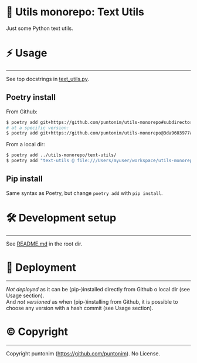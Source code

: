 **📝 Utils monorepo: Text Utils**
=================================

Just some Python text utils.


⚡ Usage
=======

---

See top docstrings in [text_utils.py](text_utils/text_utils.py).

Poetry install
--------------
From Github:
```sh
$ poetry add git+https://github.com/puntonim/utils-monorepo#subdirectory=text-utils
# at a specific version:
$ poetry add git+https://github.com/puntonim/utils-monorepo@3da9603977a5e2948429627ac83309353cca693d#subdirectory=text-utils
```

From a local dir:
```sh
$ poetry add ../utils-monorepo/text-utils/
$ poetry add "text-utils @ file:///Users/myuser/workspace/utils-monorepo/text-utils/"
```

Pip install
-----------
Same syntax as Poetry, but change `poetry add` with `pip install`.


🛠️ Development setup
====================

---

See [README.md](../README.md) in the root dir.


🚀 Deployment
=============

---

*Not deployed* as it can be (pip-)installed directly from Github o local dir 
 (see Usage section).\
And *not versioned* as when (pip-)installing from Github, it is possible to choose
 any version with a hash commit (see Usage section).


©️ Copyright
============

---

Copyright puntonim (https://github.com/puntonim). No License.
